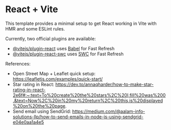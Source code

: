 # React + Vite

This template provides a minimal setup to get React working in Vite with HMR and some ESLint rules.

Currently, two official plugins are available:

- [@vitejs/plugin-react](https://github.com/vitejs/vite-plugin-react/blob/main/packages/plugin-react/README.md) uses [Babel](https://babeljs.io/) for Fast Refresh
- [@vitejs/plugin-react-swc](https://github.com/vitejs/vite-plugin-react-swc) uses [SWC](https://swc.rs/) for Fast Refresh

References:
- Open Street Map + Leaflet quick setup: https://leafletjs.com/examples/quick-start/
- Star rating in React: https://dev.to/annaqharder/how-to-make-star-rating-in-react-2e6f#:~:text=To%20create%20the%20stars%2C%20I,fill%20was%200.&text=Now%2C%20in%20my%20return%2C%20this,is%20displayed%20on%20the%20page.
- Send email using SendGrid: https://medium.com/@aalam-info-solutions-llp/how-to-send-emails-in-node-js-using-sendgrid-e04e0aa1a4e5
